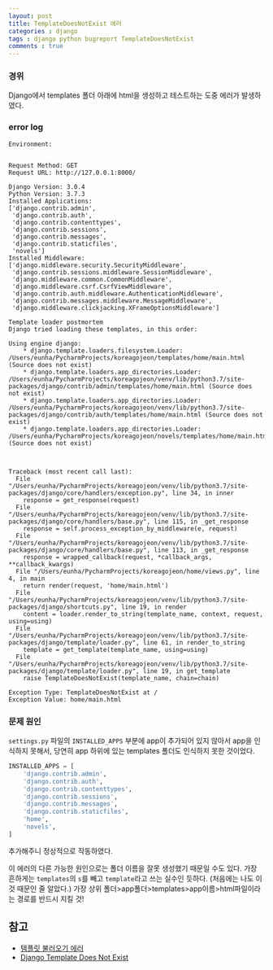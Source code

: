 ```yaml
---
layout: post
title: TemplateDoesNotExist 에러
categories : django
tags : django python bugreport TemplateDoesNotExist
comments : true
---
```


### 경위

Django에서 templates 폴더 아래에 html을 생성하고 테스트하는 도중 에러가 발생하였다.

### error log

```
Environment:


Request Method: GET
Request URL: http://127.0.0.1:8000/

Django Version: 3.0.4
Python Version: 3.7.3
Installed Applications:
['django.contrib.admin',
 'django.contrib.auth',
 'django.contrib.contenttypes',
 'django.contrib.sessions',
 'django.contrib.messages',
 'django.contrib.staticfiles',
 'novels']
Installed Middleware:
['django.middleware.security.SecurityMiddleware',
 'django.contrib.sessions.middleware.SessionMiddleware',
 'django.middleware.common.CommonMiddleware',
 'django.middleware.csrf.CsrfViewMiddleware',
 'django.contrib.auth.middleware.AuthenticationMiddleware',
 'django.contrib.messages.middleware.MessageMiddleware',
 'django.middleware.clickjacking.XFrameOptionsMiddleware']

Template loader postmortem
Django tried loading these templates, in this order:

Using engine django:
    * django.template.loaders.filesystem.Loader: /Users/eunha/PycharmProjects/koreagojeon/templates/home/main.html (Source does not exist)
    * django.template.loaders.app_directories.Loader: /Users/eunha/PycharmProjects/koreagojeon/venv/lib/python3.7/site-packages/django/contrib/admin/templates/home/main.html (Source does not exist)
    * django.template.loaders.app_directories.Loader: /Users/eunha/PycharmProjects/koreagojeon/venv/lib/python3.7/site-packages/django/contrib/auth/templates/home/main.html (Source does not exist)
    * django.template.loaders.app_directories.Loader: /Users/eunha/PycharmProjects/koreagojeon/novels/templates/home/main.html (Source does not exist)



Traceback (most recent call last):
  File "/Users/eunha/PycharmProjects/koreagojeon/venv/lib/python3.7/site-packages/django/core/handlers/exception.py", line 34, in inner
    response = get_response(request)
  File "/Users/eunha/PycharmProjects/koreagojeon/venv/lib/python3.7/site-packages/django/core/handlers/base.py", line 115, in _get_response
    response = self.process_exception_by_middleware(e, request)
  File "/Users/eunha/PycharmProjects/koreagojeon/venv/lib/python3.7/site-packages/django/core/handlers/base.py", line 113, in _get_response
    response = wrapped_callback(request, *callback_args, **callback_kwargs)
  File "/Users/eunha/PycharmProjects/koreagojeon/home/views.py", line 4, in main
    return render(request, 'home/main.html')
  File "/Users/eunha/PycharmProjects/koreagojeon/venv/lib/python3.7/site-packages/django/shortcuts.py", line 19, in render
    content = loader.render_to_string(template_name, context, request, using=using)
  File "/Users/eunha/PycharmProjects/koreagojeon/venv/lib/python3.7/site-packages/django/template/loader.py", line 61, in render_to_string
    template = get_template(template_name, using=using)
  File "/Users/eunha/PycharmProjects/koreagojeon/venv/lib/python3.7/site-packages/django/template/loader.py", line 19, in get_template
    raise TemplateDoesNotExist(template_name, chain=chain)

Exception Type: TemplateDoesNotExist at /
Exception Value: home/main.html

```

### 문제 원인

`settings.py` 파일의 `INSTALLED_APPS` 부분에 app이 추가되어 있지 않아서 app을 인식하지 못해서, 당연히 app 하위에 있는 templates 폴더도 인식하지 못한 것이었다.

```python
INSTALLED_APPS = [
    'django.contrib.admin',
    'django.contrib.auth',
    'django.contrib.contenttypes',
    'django.contrib.sessions',
    'django.contrib.messages',
    'django.contrib.staticfiles',
    'home',
    'novels',
]
```

추가해주니 정상적으로 작동하였다.

이 에러의 다른 가능한 원인으로는 폴더 이름을 잘못 생성했기 때문일 수도 있다. 가장 흔하게는 `templates`의 `s`를 빼고 `template`라고 쓰는 실수인 듯하다. (처음에는 나도 이것 때문인 줄 알았다.) 가장 상위 폴더>app폴더>templates>app이름>html파일이라는 경로를 반드시 지킬 것!

## 참고
- [템플릿 불러오기 에러](https://programmers.co.kr/learn/questions/105)
- [Django Template Does Not Exist](https://angel-jinsu.tistory.com/5)
